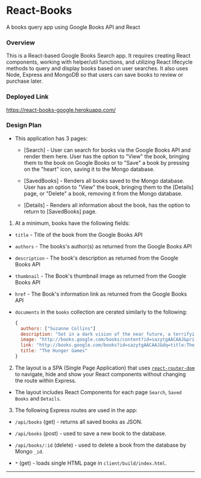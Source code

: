 # React-Books
A books query app using Google Books API and React

### Overview

This is a React-based Google Books Search app. It requires creating React components, working with helper/util functions, and utilizing React lifecycle methods to query and display books based on user searches. It also uses Node, Express and MongoDB so that users can save books to review or purchase later.

### Deployed Link

https://react-books-google.herokuapp.com/

### Design Plan

* This application has 3 pages:

  * [Search] - User can search for books via the Google Books API and render them here. User has the option to "View" the book, bringing them to the book on Google Books or to "Save" a book by pressing on the "heart" icon, saving it to the Mongo database.

  * [SavedBooks] - Renders all books saved to the Mongo database. User has an option to "View" the book, bringing them to the [Details] page, or "Delete" a book, removing it from the Mongo database.

  * [Details] - Renders all information about the book, has the option to return to [SavedBooks] page.

1. At a minimum, books have the following fields:

* `title` - Title of the book from the Google Books API

* `authors` - The books's author(s) as returned from the Google Books API

* `description` - The book's description as returned from the Google Books API

* `thumbnail` - The Book's thumbnail image as returned from the Google Books API

* `href` - The Book's information link as returned from the Google Books API

* `documents` in the `books` collection are cerated similarly to the following:

    ```js
    {
      authors: ["Suzanne Collins"]
      description: "Set in a dark vision of the near future, a terrifying reality TV show is taking place. Twelve boys and twelve girls are forced to appear in a live event called The Hunger Games. There is only one rule: kill or be killed. When sixteen-year-old Katniss Everdeen steps forward to take her younger sister's place in the games, she sees it as a death sentence. But Katniss has been close to death before. For her, survival is second nature."
      image: "http://books.google.com/books/content?id=sazytgAACAAJ&printsec=frontcover&img=1&zoom=1&source=gbs_api"
      link: "http://books.google.com/books?id=sazytgAACAAJ&dq=title:The+Hunger+Games&hl=&source=gbs_api"
      title: "The Hunger Games"
    }
    ```

2. The layout is a SPA (Single Page Application) that uses [`react-router-dom`](https://github.com/reactjs/react-router) to navigate, hide and show your React components without changing the route within Express.

* The layout includes React Components for each page `Search`, `Saved Books` and `Details`.

3. The following Express routes are used in the app:

* `/api/books` (get) - returns all saved books as JSON.

* `/api/books` (post) - used to save a new book to the database.

* `/api/books/:id` (delete) - used to delete a book from the database by Mongo `_id`.

* `*` (get) - loads single HTML page in `client/build/index.html`. 

- - -